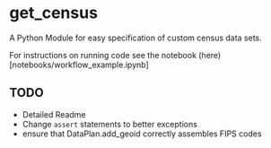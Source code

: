 # get_census
 
A Python Module for easy specification of custom census data sets.

For instructions on running code see the notebook (here)[notebooks/workflow_example.ipynb]

## TODO

- Detailed Readme
- Change `assert` statements to better exceptions
- ensure that DataPlan.add_geoid correctly assembles FIPS codes